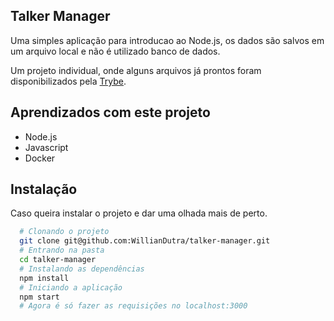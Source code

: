 ## Talker Manager
Uma simples aplicação para introducao ao Node.js, os dados são salvos em um arquivo local e não é utilizado banco de dados.

Um projeto individual, onde alguns arquivos já prontos foram disponibilizados pela [Trybe](https://www.betrybe.com/).

## Aprendizados com este projeto

- Node.js
- Javascript
- Docker


## Instalação

Caso queira instalar o projeto e dar uma olhada mais de perto.

```bash
  # Clonando o projeto
  git clone git@github.com:WillianDutra/talker-manager.git
  # Entrando na pasta
  cd talker-manager
  # Instalando as dependências
  npm install
  # Iniciando a aplicação
  npm start
  # Agora é só fazer as requisições no localhost:3000
```
